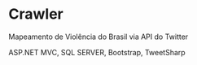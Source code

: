 # Crawler
Mapeamento de Violência do Brasil via API do Twitter

ASP.NET MVC, SQL SERVER, Bootstrap, TweetSharp
